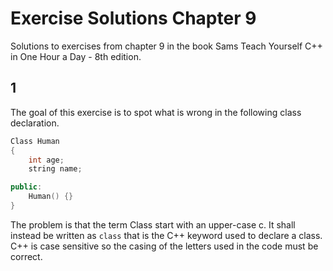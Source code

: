 # Exercise Solutions Chapter 9

Solutions to exercises from chapter 9 in the book Sams Teach Yourself C++ in One Hour a Day - 8th edition.

## 1

The goal of this exercise is to spot what is wrong in the following class declaration.

```cpp
Class Human
{
    int age;
    string name;

public:
    Human() {}
}
```

The problem is that the term Class start with an upper-case c. It shall instead be written as `class` that is the C++ keyword used to declare a class. C++ is case sensitive so the casing of the letters used in the code must be correct.
